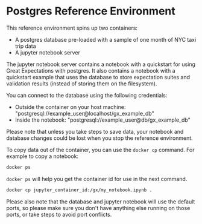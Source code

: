 # Postgres Reference Environment

This reference environment spins up two containers:

- A postgres database pre-loaded with a sample of one month of NYC taxi trip data
- A jupyter notebook server

The jupyter notebook server contains a notebook with a quickstart for using Great Expectations with postgres. It also contains a notebook with a quickstart example that uses the database to store expectation suites and validation results (instead of storing them on the filesystem).

You can connect to the database using the following credentials:

- Outside the container on your host machine: "postgresql://example_user@localhost/gx_example_db"
- Inside the notebook: "postgresql://example_user@db/gx_example_db"

Please note that unless you take steps to save data, your notebook and database changes could be lost when you stop the reference environment.

To copy data out of the container, you can use the `docker cp` command. For example to copy a notebook:

```bash
docker ps
```

`docker ps` will help you get the container id for use in the next command.

```bash
docker cp jupyter_container_id:/gx/my_notebook.ipynb .
```

Please also note that the database and jupyter notebook will use the default ports, so please make sure you don't have anything else running on those ports, or take steps to avoid port conflicts.
